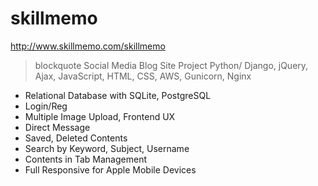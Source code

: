 # skillmemo 
http://www.skillmemo.com/skillmemo

> blockquote
Social Media Blog Site Project
Python/ Django, jQuery, Ajax, JavaScript, HTML, CSS, AWS, Gunicorn, Nginx

- Relational Database with SQLite, PostgreSQL
- Login/Reg
- Multiple Image Upload, Frontend UX
- Direct Message
- Saved, Deleted Contents
- Search by Keyword, Subject, Username
- Contents in Tab Management
- Full Responsive for Apple Mobile Devices
